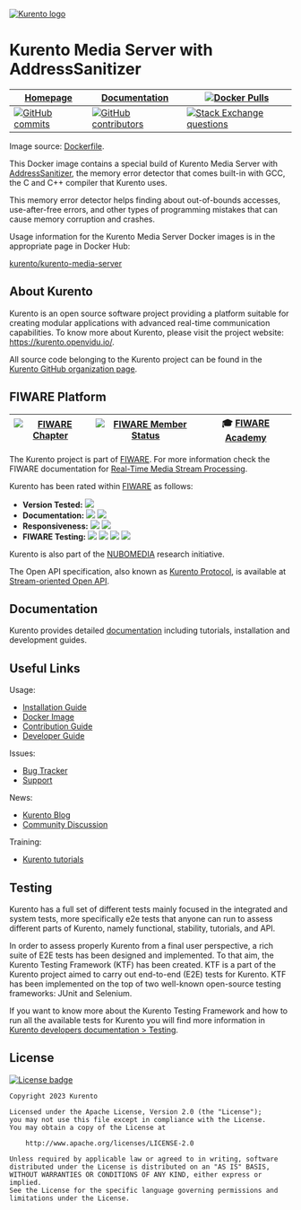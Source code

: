 [![Kurento logo](https://secure.gravatar.com/avatar/21a2a12c56b2a91c8918d5779f1778bf?s=120)](https://kurento.openvidu.io/)



# Kurento Media Server with AddressSanitizer

| [Homepage](https://kurento.openvidu.io/) | [Documentation](https://kurento.openvidu.io/documentation) | [![Docker Pulls](https://img.shields.io/docker/pulls/kurento/kurento-media-server?color=blue&label=Docker&logo=docker&logoColor=blue)](https://hub.docker.com/r/kurento/kurento-media-server) |
| --- | --- | --- |
| [![GitHub commits](https://img.shields.io/github/commits-difference/Kurento/kurento?base=eabf6de352fb927df91baa2ec26794dac8c64d78&head=HEAD&label=Commits&logo=github)](https://github.com/Kurento/kurento/graphs/commit-activity) | [![GitHub contributors](https://img.shields.io/github/contributors/Kurento/kurento?label=Contributors&logo=github)](https://github.com/Kurento/kurento/graphs/contributors) | [![Stack Exchange questions](https://img.shields.io/stackexchange/stackoverflow/t/kurento?color=orange&label=Stack%20Overflow&logo=stackoverflow&logoColor=orange)](https://stackoverflow.com/questions/tagged/kurento) |

Image source: [Dockerfile](https://github.com/Kurento/kurento/blob/main/docker/kurento-media-server-asan/Dockerfile).

This Docker image contains a special build of Kurento Media Server with [AddressSanitizer](https://github.com/google/sanitizers/wiki/AddressSanitizer), the memory error detector that comes built-in with GCC, the C and C++ compiler that Kurento uses.

This memory error detector helps finding about out-of-bounds accesses, use-after-free errors, and other types of programming mistakes that can cause memory corruption and crashes.

Usage information for the Kurento Media Server Docker images is in the appropriate page in Docker Hub:

[kurento/kurento-media-server](https://hub.docker.com/r/kurento/kurento-media-server)



## About Kurento

Kurento is an open source software project providing a platform suitable for creating modular applications with advanced real-time communication capabilities. To know more about Kurento, please visit the project website: https://kurento.openvidu.io/.

All source code belonging to the Kurento project can be found in the [Kurento GitHub organization page](https://github.com/Kurento).



## FIWARE Platform

| [![FIWARE Chapter](https://nexus.lab.fiware.org/repository/raw/public/badges/chapters/media-streams.svg)](https://www.fiware.org/developers/catalogue/) | [![FIWARE Member Status](https://nexus.lab.fiware.org/static/badges/statuses/kurento.svg)](https://www.fiware.org/developers/catalogue/) | :mortar_board: [FIWARE Academy](https://fiware-academy.readthedocs.io/en/latest/processing/kurento) |
| --- | --- | --- |

The Kurento project is part of [FIWARE]. For more information check the FIWARE documentation for [Real-Time Media Stream Processing](https://fiwaretourguide.readthedocs.io/en/latest/processing/kurento/introduction/).

Kurento has been rated within [FIWARE] as follows:

- **Version Tested:**
  ![](https://img.shields.io/badge/dynamic/json.svg?label=Version&url=https://fiware.github.io/catalogue/json/kurento.json&query=$.version&colorB=blue)
- **Documentation:**
  ![ ](https://img.shields.io/badge/dynamic/json.svg?label=Completeness&url=https://fiware.github.io/catalogue/json/kurento.json&query=$.docCompleteness&colorB=blue)
  ![ ](https://img.shields.io/badge/dynamic/json.svg?label=Usability&url=https://fiware.github.io/catalogue/json/kurento.json&query=$.docSoundness&colorB=blue)
- **Responsiveness:**
  ![ ](https://img.shields.io/badge/dynamic/json.svg?label=Time%20to%20Respond&url=https://fiware.github.io/catalogue/json/kurento.json&query=$.timeToCharge&colorB=blue)
  ![ ](https://img.shields.io/badge/dynamic/json.svg?label=Time%20to%20Fix&url=https://fiware.github.io/catalogue/json/kurento.json&query=$.timeToFix&colorB=blue)
- **FIWARE Testing:**
  ![ ](https://img.shields.io/badge/dynamic/json.svg?label=Tests%20Passed&url=https://fiware.github.io/catalogue/json/kurento.json&query=$.failureRate&colorB=blue)
  ![ ](https://img.shields.io/badge/dynamic/json.svg?label=Scalability&url=https://fiware.github.io/catalogue/json/kurento.json&query=$.scalability&colorB=blue)
  ![ ](https://img.shields.io/badge/dynamic/json.svg?label=Performance&url=https://fiware.github.io/catalogue/json/kurento.json&query=$.performance&colorB=blue)
  ![ ](https://img.shields.io/badge/dynamic/json.svg?label=Stability&url=https://fiware.github.io/catalogue/json/kurento.json&query=$.stability&colorB=blue)

Kurento is also part of the [NUBOMEDIA](https://nubomedia.readthedocs.io/en/latest/) research initiative.

The Open API specification, also known as [Kurento Protocol](https://doc-kurento.readthedocs.io/en/latest/features/kurento_protocol.html), is available at [Stream-oriented Open API](http://docs.streamoriented.apiary.io/).

[FIWARE]: https://www.fiware.org/



## Documentation

Kurento provides detailed [documentation](https://kurento.openvidu.io/documentation) including tutorials, installation and development guides.



## Useful Links

Usage:

* [Installation Guide](https://doc-kurento.readthedocs.io/en/latest/user/installation.html)
* [Docker Image](https://hub.docker.com/r/kurento/kurento-media-server)
* [Contribution Guide](https://doc-kurento.readthedocs.io/en/latest/project/contributing.html)
* [Developer Guide](https://doc-kurento.readthedocs.io/en/latest/dev/dev_guide.html)

Issues:

* [Bug Tracker](https://github.com/Kurento/kurento/issues)
* [Support](https://doc-kurento.readthedocs.io/en/latest/user/support.html)

News:

* [Kurento Blog](https://kurento.openvidu.io/blog)
* [Community Discussion](https://groups.google.com/g/kurento)

Training:

* [Kurento tutorials](https://doc-kurento.readthedocs.io/en/latest/user/tutorials.html)



## Testing

Kurento has a full set of different tests mainly focused in the integrated and system tests, more specifically e2e tests that anyone can run to assess different parts of Kurento, namely functional, stability, tutorials, and API.

In order to assess properly Kurento from a final user perspective, a rich suite of E2E tests has been designed and implemented. To that aim, the Kurento Testing Framework (KTF) has been created. KTF is a part of the Kurento project aimed to carry out end-to-end (E2E) tests for Kurento. KTF has been implemented on the top of two well-known open-source testing frameworks: JUnit and Selenium.

If you want to know more about the Kurento Testing Framework and how to run all the available tests for Kurento you will find more information in [Kurento developers documentation > Testing](https://doc-kurento.readthedocs.io/en/latest/dev/testing.html).



## License

[![License badge](https://img.shields.io/github/license/Kurento/kurento?label=License&logo=apache)](https://www.apache.org/licenses/LICENSE-2.0)

```
Copyright 2023 Kurento

Licensed under the Apache License, Version 2.0 (the "License");
you may not use this file except in compliance with the License.
You may obtain a copy of the License at

    http://www.apache.org/licenses/LICENSE-2.0

Unless required by applicable law or agreed to in writing, software
distributed under the License is distributed on an "AS IS" BASIS,
WITHOUT WARRANTIES OR CONDITIONS OF ANY KIND, either express or implied.
See the License for the specific language governing permissions and
limitations under the License.
```
